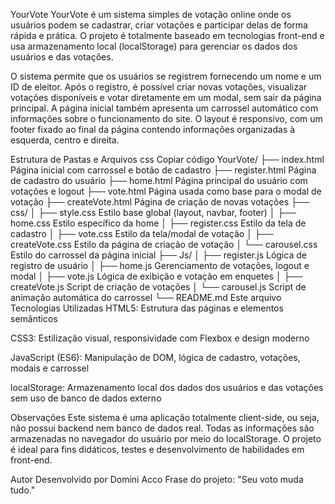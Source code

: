 YourVote
YourVote é um sistema simples de votação online onde os usuários podem se cadastrar, criar votações e participar delas de forma rápida e prática. O projeto é totalmente baseado em tecnologias front-end e usa armazenamento local (localStorage) para gerenciar os dados dos usuários e das votações.

O sistema permite que os usuários se registrem fornecendo um nome e um ID de eleitor. Após o registro, é possível criar novas votações, visualizar votações disponíveis e votar diretamente em um modal, sem sair da página principal. A página inicial também apresenta um carrossel automático com informações sobre o funcionamento do site. O layout é responsivo, com um footer fixado ao final da página contendo informações organizadas à esquerda, centro e direita.

Estrutura de Pastas e Arquivos
css
Copiar código
YourVote/
├── index.html              Página inicial com carrossel e botão de cadastro
├── register.html           Página de cadastro do usuário
├── home.html               Página principal do usuário com votações e logout
├── vote.html               Página usada como base para o modal de votação
├── createVote.html         Página de criação de novas votações
├── css/
│   ├── style.css           Estilo base global (layout, navbar, footer)
│   ├── home.css            Estilo específico da home
│   ├── register.css        Estilo da tela de cadastro
│   ├── vote.css            Estilo da tela/modal de votação
│   ├── createVote.css      Estilo da página de criação de votação
│   └── carousel.css        Estilo do carrossel da página inicial
├── Js/
│   ├── register.js         Lógica de registro de usuário
│   ├── home.js             Gerenciamento de votações, logout e modal
│   ├── vote.js             Lógica de exibição e votação em enquetes
│   ├── createVote.js       Script de criação de votações
│   └── carousel.js         Script de animação automática do carrossel
└── README.md               Este arquivo
Tecnologias Utilizadas
HTML5: Estrutura das páginas e elementos semânticos

CSS3: Estilização visual, responsividade com Flexbox e design moderno

JavaScript (ES6): Manipulação de DOM, lógica de cadastro, votações, modais e carrossel

localStorage: Armazenamento local dos dados dos usuários e das votações sem uso de banco de dados externo

Observações
Este sistema é uma aplicação totalmente client-side, ou seja, não possui backend nem banco de dados real. Todas as informações são armazenadas no navegador do usuário por meio do localStorage. O projeto é ideal para fins didáticos, testes e desenvolvimento de habilidades em front-end.

Autor
Desenvolvido por Domini Acco
Frase do projeto: "Seu voto muda tudo."
